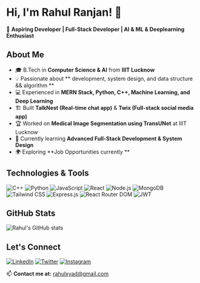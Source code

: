 # Hi, I'm Rahul Ranjan! 👋

🚀 **Aspiring Developer | Full-Stack Developer | AI & ML & Deeplearning Enthusiast**

## About Me
- 🎓 B.Tech in **Computer Science & AI** from **IIIT Lucknow**
- 💡 Passionate about ** development, system design, and data structure && algorithm **
- 💻 Experienced in **MERN Stack, Python, C++, Machine Learning, and Deep Learning**
- 🏗️ Built **TalkNest (Real-time chat app)** & **Twix (Full-stack social media app)**
- 🏆 Worked on **Medical Image Segmentation using TransUNet** at IIIT Lucknow
- 🎯 Currently learning **Advanced Full-Stack Development & System Design**
- 🌍 Exploring **Job Opportunities currently **


## Technologies & Tools
![C++](https://img.shields.io/badge/C%2B%2B-00599C?style=for-the-badge&logo=c%2B%2B&logoColor=white)
![Python](https://img.shields.io/badge/Python-3776AB?style=for-the-badge&logo=python&logoColor=white)
![JavaScript](https://img.shields.io/badge/JavaScript-F7DF1E?style=for-the-badge&logo=javascript&logoColor=black)
![React](https://img.shields.io/badge/React-20232A?style=for-the-badge&logo=react&logoColor=61DAFB)
![Node.js](https://img.shields.io/badge/Node.js-339933?style=for-the-badge&logo=nodedotjs&logoColor=white)
![MongoDB](https://img.shields.io/badge/MongoDB-47A248?style=for-the-badge&logo=mongodb&logoColor=white)
![Tailwind CSS](https://img.shields.io/badge/Tailwind_CSS-38B2AC?style=for-the-badge&logo=tailwind-css&logoColor=white)
![Express.js](https://img.shields.io/badge/Express.js-000000?style=for-the-badge&logo=express&logoColor=white)
![React Router DOM](https://img.shields.io/badge/React_Router_DOM-CA4245?style=for-the-badge&logo=react&logoColor=white)
![JWT](https://img.shields.io/badge/JWT-000000?style=for-the-badge&logo=jsonwebtokens&logoColor=white)


## GitHub Stats
![Rahul's GitHub stats](https://github-readme-stats.vercel.app/api?username=rahulranjan&show_icons=true&theme=radical)

## Let's Connect
[![LinkedIn](https://img.shields.io/badge/LinkedIn-0A66C2?style=for-the-badge&logo=linkedin&logoColor=white)](https://www.linkedin.com/in/rahulranjan64/)
[![Twitter](https://img.shields.io/badge/Twitter-1DA1F2?style=for-the-badge&logo=twitter&logoColor=white)](https://x.com/RahulRa29479562)
[![Instagram](https://img.shields.io/badge/Instagram-E4405F?style=for-the-badge&logo=instagram&logoColor=white)](https://www.instagram.com/rahulranjan_64/)


📫 **Contact me at:** rahulxyad@gmail.com
